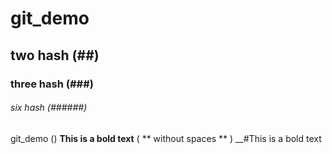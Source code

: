 # git_demo
## two hash (##)
### three hash (###)
###### six hash (######)
git_demo  ()
**This is a bold text** ( ** without spaces ** )
__#This is a bold text 
